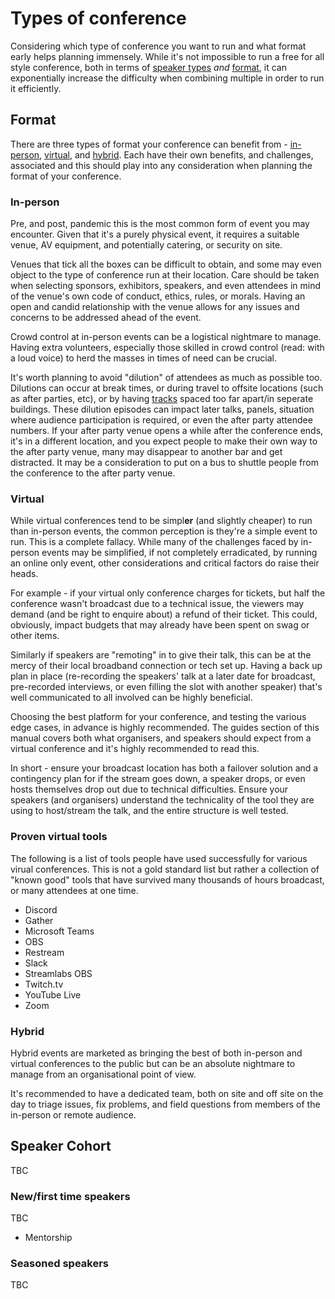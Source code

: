 # Types of conference

Considering which type of conference you want to run and what format early helps planning immensely. While it's not impossible to run a free for all style conference, both in terms of [speaker types](#speaker-cohort) *and* [format](#format), it can exponentially increase the difficulty when combining multiple in order to run it efficiently.

## Format

There are three types of format your conference can benefit from - [in-person](#in-person), [virtual](#virtual), and [hybrid](#hybrid). Each have their own benefits, and challenges, associated and this should play into any consideration when planning the format of your conference.

### In-person

Pre, and post, pandemic this is the most common form of event you may encounter. Given that it's a purely physical event, it requires a suitable venue, AV equipment, and potentially catering, or security on site.

Venues that tick all the boxes can be difficult to obtain, and some may even object to the type of conference run at their location. Care should be taken when selecting sponsors, exhibitors, speakers, and even attendees in mind of the venue's own code of conduct, ethics, rules, or morals. Having an open and candid relationship with the venue allows for any issues and concerns to be addressed ahead of the event.

Crowd control at in-person events can be a logistical nightmare to manage. Having extra volunteers, especially those skilled in crowd control (read: with a loud voice) to herd the masses in times of need can be crucial.

It's worth planning to avoid "dilution" of attendees as much as possible too. Dilutions can occur at break times, or during travel to offsite locations (such as after parties, etc), or by having [tracks](/guides/track.md) spaced too far apart/in seperate buildings. These dilution episodes can impact later talks, panels, situation where audience participation is required, or even the after party attendee numbers. If your after party venue opens a while after the conference ends, it's in a different location, and you expect people to make their own way to the after party venue, many may disappear to another bar and get distracted. It may be a consideration to put on a bus to shuttle people from the conference to the after party venue.

### Virtual

While virtual conferences tend to be simpl**er** (and slightly cheaper) to run than in-person events, the common perception is they're a simple event to run. This is a complete fallacy. While many of the challenges faced by in-person events may be simplified, if not completely erradicated, by running an online only event, other considerations and critical factors do raise their heads.

For example - if your virtual only conference charges for tickets, but half the conference wasn't broadcast due to a technical issue, the viewers may demand (and be right to enquire about) a refund of their ticket. This could, obviously, impact budgets that may already have been spent on swag or other items.

Similarly if speakers are "remoting" in to give their talk, this can be at the mercy of their local broadband connection or tech set up. Having a back up plan in place (re-recording the speakers' talk at a later date for broadcast, pre-recorded interviews, or even filling the slot with another speaker) that's well communicated to all involved can be highly beneficial.

Choosing the best platform for your conference, and testing the various edge cases, in advance is highly recommended. The guides section of this manual covers both what organisers, and speakers should expect from a virtual conference and it's highly recommended to read this.

In short - ensure your broadcast location has both a failover solution and a contingency plan for if the stream goes down, a speaker drops, or even hosts themselves drop out due to technical difficulties. Ensure your speakers (and organisers) understand the technicality of the tool they are using to host/stream the talk, and the entire structure is well tested.

### Proven virtual tools

The following is a list of tools people have used successfully for various virual conferences. This is not a gold standard list but rather a collection of "known good" tools that have survived many thousands of hours broadcast, or many attendees at one time.

- Discord
- Gather
- Microsoft Teams
- OBS
- Restream
- Slack
- Streamlabs OBS
- Twitch.tv
- YouTube Live
- Zoom

### Hybrid

Hybrid events are marketed as bringing the best of both in-person and virtual conferences to the public but can be an absolute nightmare to manage from an organisational point of view. 

It's recommended to have a dedicated team, both on site and off site on the day to triage issues, fix problems, and field questions from members of the in-person or remote audience.

## Speaker Cohort

TBC

### New/first time speakers

TBC

- Mentorship

### Seasoned speakers

TBC